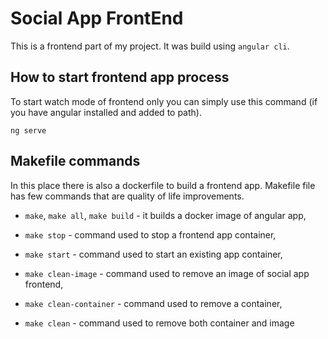 # Social App FrontEnd

This is a frontend part of my project. It was build using `angular cli`.

## How to start frontend app process

To start watch mode of frontend only you can simply use this command (if you have angular installed and added to path).
```
ng serve
```

## Makefile commands

In this place there is also a dockerfile to build a frontend app.
Makefile file has few commands that are quality of life improvements.

* `make`, `make all`, `make build` - it builds a docker image of
  angular app,

* `make stop` - command used to stop a frontend app container,

* `make start` - command used to start an existing app container,

* `make clean-image` - command used to remove an image of social app frontend,

* `make clean-container` - command used to remove a container,

* `make clean` - command used to remove both container and image

